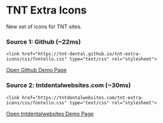 # TNT Extra Icons

New set of icons for TNT sites.

### Source 1: Github (~22ms)

    <link href="https://tnt-dental.github.io/tnt-extra-icons/css/fontello.css" type="text/css" rel="stylesheet">

[Open Github Demo Page](https://tnt-dental.github.io/tnt-extra-icons/demo.html "View Demo")

### Source 2: tntdentalwebsites.com (~30ms)

    <link href="https://tntdentalwebsites.com/tnt-extra-icons/css/fontello.css" type="text/css" rel="stylesheet">

[Open tntdentalwebsites Demo Page](https://www.tntdentalwebsites.com/tnt-extra-icons/demo.html "View Demo")
